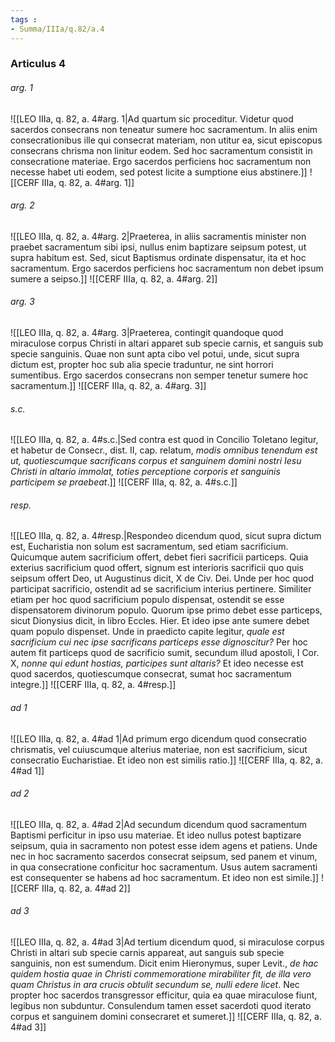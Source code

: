 ```yaml
---
tags : 
- Summa/IIIa/q.82/a.4
---
```


### Articulus 4

###### arg. 1
![[LEO IIIa, q. 82, a. 4#arg. 1|Ad quartum sic proceditur. Videtur quod sacerdos consecrans non teneatur sumere hoc sacramentum. In aliis enim consecrationibus ille qui consecrat materiam, non utitur ea, sicut episcopus consecrans chrisma non linitur eodem. Sed hoc sacramentum consistit in consecratione materiae. Ergo sacerdos perficiens hoc sacramentum non necesse habet uti eodem, sed potest licite a sumptione eius abstinere.]]
![[CERF IIIa, q. 82, a. 4#arg. 1]]

###### arg. 2
![[LEO IIIa, q. 82, a. 4#arg. 2|Praeterea, in aliis sacramentis minister non praebet sacramentum sibi ipsi, nullus enim baptizare seipsum potest, ut supra habitum est. Sed, sicut Baptismus ordinate dispensatur, ita et hoc sacramentum. Ergo sacerdos perficiens hoc sacramentum non debet ipsum sumere a seipso.]]
![[CERF IIIa, q. 82, a. 4#arg. 2]]

###### arg. 3
![[LEO IIIa, q. 82, a. 4#arg. 3|Praeterea, contingit quandoque quod miraculose corpus Christi in altari apparet sub specie carnis, et sanguis sub specie sanguinis. Quae non sunt apta cibo vel potui, unde, sicut supra dictum est, propter hoc sub alia specie traduntur, ne sint horrori sumentibus. Ergo sacerdos consecrans non semper tenetur sumere hoc sacramentum.]]
![[CERF IIIa, q. 82, a. 4#arg. 3]]

###### s.c.
![[LEO IIIa, q. 82, a. 4#s.c.|Sed contra est quod in Concilio Toletano legitur, et habetur de Consecr., dist. II, cap. relatum, *modis omnibus tenendum est ut, quotiescumque sacrificans corpus et sanguinem domini nostri Iesu Christi in altario immolat, toties perceptione corporis et sanguinis participem se praebeat*.]]
![[CERF IIIa, q. 82, a. 4#s.c.]]

###### resp.
![[LEO IIIa, q. 82, a. 4#resp.|Respondeo dicendum quod, sicut supra dictum est, Eucharistia non solum est sacramentum, sed etiam sacrificium. Quicumque autem sacrificium offert, debet fieri sacrificii particeps. Quia exterius sacrificium quod offert, signum est interioris sacrificii quo quis seipsum offert Deo, ut Augustinus dicit, X de Civ. Dei. Unde per hoc quod participat sacrificio, ostendit ad se sacrificium interius pertinere. Similiter etiam per hoc quod sacrificium populo dispensat, ostendit se esse dispensatorem divinorum populo. Quorum ipse primo debet esse particeps, sicut Dionysius dicit, in libro Eccles. Hier. Et ideo ipse ante sumere debet quam populo dispenset. Unde in praedicto capite legitur, *quale est sacrificium cui nec ipse sacrificans particeps esse dignoscitur?* Per hoc autem fit particeps quod de sacrificio sumit, secundum illud apostoli, I Cor. X, *nonne qui edunt hostias, participes sunt altaris?* Et ideo necesse est quod sacerdos, quotiescumque consecrat, sumat hoc sacramentum integre.]]
![[CERF IIIa, q. 82, a. 4#resp.]]

###### ad 1
![[LEO IIIa, q. 82, a. 4#ad 1|Ad primum ergo dicendum quod consecratio chrismatis, vel cuiuscumque alterius materiae, non est sacrificium, sicut consecratio Eucharistiae. Et ideo non est similis ratio.]]
![[CERF IIIa, q. 82, a. 4#ad 1]]

###### ad 2
![[LEO IIIa, q. 82, a. 4#ad 2|Ad secundum dicendum quod sacramentum Baptismi perficitur in ipso usu materiae. Et ideo nullus potest baptizare seipsum, quia in sacramento non potest esse idem agens et patiens. Unde nec in hoc sacramento sacerdos consecrat seipsum, sed panem et vinum, in qua consecratione conficitur hoc sacramentum. Usus autem sacramenti est consequenter se habens ad hoc sacramentum. Et ideo non est simile.]]
![[CERF IIIa, q. 82, a. 4#ad 2]]

###### ad 3
![[LEO IIIa, q. 82, a. 4#ad 3|Ad tertium dicendum quod, si miraculose corpus Christi in altari sub specie carnis appareat, aut sanguis sub specie sanguinis, non est sumendum. Dicit enim Hieronymus, super Levit., *de hac quidem hostia quae in Christi commemoratione mirabiliter fit, de illa vero quam Christus in ara crucis obtulit secundum se, nulli edere licet*. Nec propter hoc sacerdos transgressor efficitur, quia ea quae miraculose fiunt, legibus non subduntur. Consulendum tamen esset sacerdoti quod iterato corpus et sanguinem domini consecraret et sumeret.]]
![[CERF IIIa, q. 82, a. 4#ad 3]]

